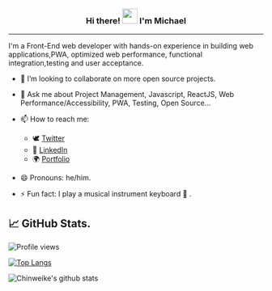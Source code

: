 <h3 align="center"> Hi there! <img src="https://raw.githubusercontent.com/MartinHeinz/MartinHeinz/master/wave.gif" width="30px"> I'm <B>Michael</B></h3>
<hr>

I'm a Front-End web developer with hands-on experience in building web applications,PWA, optimized web performance, functional integration,testing and user acceptance.

- 👯 I’m looking to collaborate on more open source projects.
- 💬 Ask me about Project Management, Javascript, ReactJS,  Web Performance/Accessibility, PWA, Testing, Open Source...

- 📫 How to reach me: 
  * 🕊 [Twitter](https://twitter.com/cmcWebCode "My Twitter")
  * 📱 [LinkedIn](https://www.linkedin.com/in/michael-chinweike-467360a8/ "My LinkedIn")
  * 🌍 [Portfolio](https://www.chinweikemichael.tech/ "portfolio")
- 😄 Pronouns: he/him.
- ⚡ Fun fact: I play a musical instrument keyboard 🎹 .
<!--
## 🔧 Technologies & Tools


-->

## &#x1f4c8; GitHub Stats.

![Profile views](https://gpvc.arturio.dev/cmcWebCode40)  

[![Top Langs](https://github-readme-stats.vercel.app/api/top-langs/?username=cmcWebCode40&layout=compact&theme=tokyonight)](https://github.com/cmcWebCode40)


![Chinweike's github stats](https://github-readme-stats.vercel.app/api?username=cmcWebCode40&show_icons=true&theme=tokyonight)



<!--




Here are some ideas to get you started:

- 🔭 I’m currently working on ...
- 🌱 I’m currently learning ...
- 👯 I’m looking to collaborate on ...
- 🤔 I’m looking for help with ...
- 💬 Ask me about ...
- 📫 How to reach me: ...
- 😄 Pronouns: ...
- ⚡ Fun fact: ...
-->
